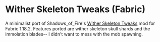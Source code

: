 # Wither Skeleton Tweaks (Fabric)

A minimalist port of Shadows_of_Fire's [Wither Skeleton Tweaks](https://www.curseforge.com/minecraft/mc-mods/wither-skeleton-tweaks)
mod for Fabric 1.18.2. Features ported are wither skeleton skull shards and the immolation blades--
I didn't want to mess with the mob spawning.